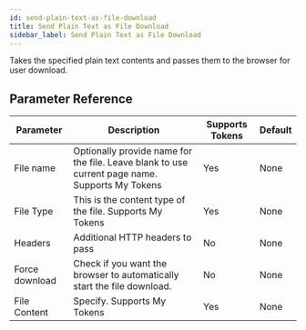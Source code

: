 ```yaml
---
id: send-plain-text-as-file-download
title: Send Plain Text as File Download
sidebar_label: Send Plain Text as File Download
---
```



Takes the specified plain text contents and passes them to the browser for user download.

## Parameter Reference
| Parameter | Description | Supports Tokens | Default |
| -- | -- | -- | -- |
| File name | Optionally provide name for the file. Leave blank to use current page name. Supports My Tokens | Yes | None |
| File Type | This is the content type of the file. Supports My Tokens | Yes | None |
| Headers | Additional HTTP headers to pass | No | None |
| Force download | Check if you want the browser to automatically start the file download. | No | None |
| File Content | Specify. Supports My Tokens | Yes | None |
